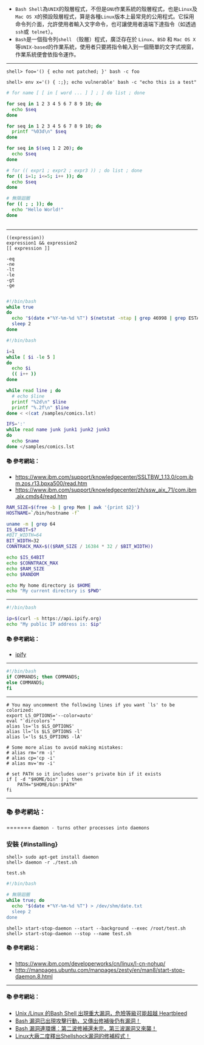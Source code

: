 - `Bash Shell`為`UNIX`的殼層程式，不但是`GNU`作業系統的殼層程式，也是`Linux`及`Mac OS X`的預設殼層程式，算是各種`Linux`版本上最常見的公用程式。它採用命令列介面，允許使用者輸入文字命令，也可讓使用者遠端下達指令（如透過`ssh`或` telnet`）。
- `Bash`是一個指令列`shell` （殼層）程式，廣泛存在於 `Linux`、`BSD` 和 `Mac OS X` 等`UNIX-based`的作業系統，使用者只要將指令輸入到一個簡單的文字式視窗，作業系統便會依指令運作。

---
```console
shell> foo='() { echo not patched; }' bash -c foo
```

```console
shell> env x='() { :;}; echo vulnerable' bash -c "echo this is a test"
```

```sh
# for name [ [ in [ word ... ] ] ; ] do list ; done

for seq in 1 2 3 4 5 6 7 8 9 10; do
  echo $seq
done

for seq in 1 2 3 4 5 6 7 8 9 10; do
  printf "%03d\n" $seq
done

for seq in $(seq 1 2 20); do
  echo $seq
done

# for (( expr1 ; expr2 ; expr3 )) ; do list ; done
for (( i=1; i<=5; i++ )); do
  echo $seq
done

# 無限迴圈
for (( ; ; )); do
  echo "Hello World!"
done
 
```
---

```
((expression))
expression1 && expression2
[[ expression ]]

-eq
-ne
-lt
-le
-gt
-ge
  
```

```sh
#!/bin/bash
while true
do
  echo "$(date +"%Y-%m-%d %T") $(netstat -ntap | grep 46998 | grep ESTABLISHED | wc -l)" | tee -a LogFile
  sleep 2
done
```

```sh
#!/bin/bash

i=1
while [ $i -le 5 ]
do
  echo $i
  (( i++ ))
done
```


```sh
while read line ; do
  # echo $line
  printf "%2d\n" $line
  printf "%.2f\n" $line  
done < <(cat /samples/comics.lst)
```

```sh
IFS=':'
while read name junk junk1 junk2 junk3
do
  echo $name
done </samples/comics.lst
```

#### :books: 參考網站：
- https://www.ibm.com/support/knowledgecenter/SSLTBW_1.13.0/com.ibm.zos.r13.bpxa500/read.htm
- https://www.ibm.com/support/knowledgecenter/zh/ssw_aix_71/com.ibm.aix.cmds4/read.htm


```sh
RAM_SIZE=$(free -b | grep Mem | awk '{print $2}')
HOSTNAME=`/bin/hostname -f`

uname -m | grep 64
IS_64BIT=$?
#BIT_WIDTH=64
BIT_WIDTH=32
CONNTRACK_MAX=$(($RAM_SIZE / 16384 * 32 / $BIT_WIDTH))

echo $IS_64BIT
echo $CONNTRACK_MAX
echo $RAM_SIZE
echo $RANDOM

echo My home directory is $HOME
echo "My current directory is $PWD"
```

---
```sh
#!/bin/bash

ip=$(curl -s https://api.ipify.org)
echo "My public IP address is: $ip"
```

#### :books: 參考網站：
- [ipify](https://www.ipify.org/)

---

```sh
#!/bin/bash
if COMMANDS; then COMMANDS;
else COMMANDS;
fi
```

---

```
# You may uncomment the following lines if you want `ls' to be colorized:
export LS_OPTIONS='--color=auto'
eval "`dircolors`"
alias ls='ls $LS_OPTIONS'
alias ll='ls $LS_OPTIONS -l'
alias l='ls $LS_OPTIONS -lA'

# Some more alias to avoid making mistakes:
# alias rm='rm -i'
# alias cp='cp -i'
# alias mv='mv -i'
```

```
# set PATH so it includes user's private bin if it exists
if [ -d "$HOME/bin" ] ; then
    PATH="$HOME/bin:$PATH"
fi
```

---

### :books: 參考網站：
=======
`daemon - turns other processes into daemons`

### 安裝 {#installing}
```console
shell> sudo apt-get install daemon
shell> daemon -r ./test.sh
```

`test.sh`

```sh
#!/bin/bash

# 無限迴圈
while true; do
  echo "$(date +"%Y-%m-%d %T") > /dev/shm/date.txt 
  sleep 2
done
```

```console
shell> start-stop-daemon --start --background --exec /root/test.sh
shell> start-stop-daemon --stop --name test.sh
```



#### :books: 參考網站：
- https://www.ibm.com/developerworks/cn/linux/l-cn-nohup/
- http://manpages.ubuntu.com/manpages/zesty/en/man8/start-stop-daemon.8.html


---

#### :books: 參考網站：
- [Unix /Linux 的Bash Shell 出現重大漏洞，危險等級可能超越 Heartbleed](http://www.ithome.com.tw/news/91107)
- [Bash 漏洞已出現攻擊行動，又傳出修補後仍有漏洞！](http://www.ithome.com.tw/news/91148)
- [Bash 漏洞連環爆：第二波修補還未完，第三波漏洞又來襲！](http://www.ithome.com.tw/news/91233)
- [Linux大廠二度釋出Shellshock漏洞的修補程式！](http://www.ithome.com.tw/news/91180)
